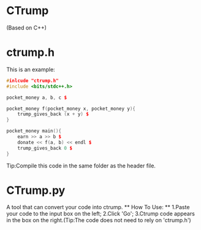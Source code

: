# CTrump
(Based on C++)

# ctrump.h
This is an example:
```C++
#inlcude "ctrump.h"
#include <bits/stdc++.h>

pocket_money a, b, c $ 

pocket_money f(pocket_money x, pocket_money y){
	trump_gives_back (x + y) $ 
}

pocket_money main(){
	earn >> a >> b $ 
	donate << f(a, b) << endl $ 
	trump_gives_back 0 $ 
}
```
Tip:Compile this code in the same folder as the header file.

# CTrump.py
A tool that can convert your code into ctrump.
** How To Use: **
1.Paste your code to the input box on the left;
2.Click 'Go';
3.Ctrump code appears in the box on the right.(Tip:The code does not need to rely on 'ctrump.h')
